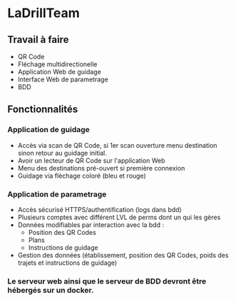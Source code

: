 # LaDrillTeam
## Travail à faire
- QR Code
- Fléchage multidirectionelle
- Application Web de guidage 
- Interface Web de parametrage
- BDD
## Fonctionnalités
### Application de guidage 
  - Accès via scan de QR Code, si 1er scan ouverture menu destination sinon retour au guidage initial.
  - Avoir un lecteur de QR Code sur l'application Web
  - Menu des destinations pré-ouvert si première connexion
  - Guidage via flèchage coloré (bleu et rouge)
### Application de parametrage
- Accès sécurisé HTTPS/authentification (logs dans bdd)
- Plusieurs comptes avec différent LVL de perms dont un qui les gères
- Données modifiables par interaction avec la bdd :
  - Position des QR Codes
  - Plans
  - Instructions de guidage
- Gestion des données (établissement, position des QR Codes, poids des trajets et instructions de guidage)
### Le serveur web ainsi que le serveur de BDD devront être hébergés sur un docker.










